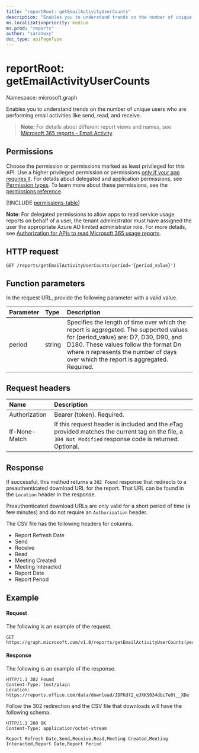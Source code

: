 ```yaml
---
title: "reportRoot: getEmailActivityUserCounts"
description: "Enables you to understand trends on the number of unique users who are performing email activities like send, read, and receive."
ms.localizationpriority: medium
ms.prod: "reports"
author: "sarahwxy"
doc_type: apiPageType
---
```


# reportRoot: getEmailActivityUserCounts

Namespace: microsoft.graph

Enables you to understand trends on the number of unique users who are performing email activities like send, read, and receive.

> **Note:** For details about different report views and names, see [Microsoft 365 reports - Email Activity](https://support.office.com/client/Email-activity-1cbe2c00-ca65-4fb9-9663-1bbfa58ebe44).

## Permissions

Choose the permission or permissions marked as least privileged for this API. Use a higher privileged permission or permissions [only if your app requires it](/graph/permissions-overview#best-practices-for-using-microsoft-graph-permissions). For details about delegated and application permissions, see [Permission types](/graph/permissions-overview#permission-types). To learn more about these permissions, see the [permissions reference](/graph/permissions-reference).

<!-- { "blockType": "permissions", "name": "reportroot_getemailactivityusercounts" } -->
[!INCLUDE [permissions-table](../includes/permissions/reportroot-getemailactivityusercounts-permissions.md)]

**Note**: For delegated permissions to allow apps to read service usage reports on behalf of a user, the tenant administrator must have assigned the user the appropriate Azure AD limited administrator role. For more details, see [Authorization for APIs to read Microsoft 365 usage reports](/graph/reportroot-authorization).

## HTTP request


<!-- { "blockType": "ignored" } --> 

```http
GET /reports/getEmailActivityUserCounts(period='{period_value}')
```

## Function parameters

In the request URL, provide the following parameter with a valid value.

| Parameter | Type   | Description                              |
| :-------- | :----- | :--------------------------------------- |
| period    | string | Specifies the length of time over which the report is aggregated. The supported values for {period_value} are: D7, D30, D90, and D180. These values follow the format D*n* where *n* represents the number of days over which the report is aggregated. Required. |

## Request headers

| Name          | Description                              |
| :------------ | :--------------------------------------- |
| Authorization | Bearer {token}. Required.                |
| If-None-Match | If this request header is included and the eTag provided matches the current tag on the file, a `304 Not Modified` response code is returned. Optional. |

## Response

If successful, this method returns a `302 Found` response that redirects to a preauthenticated download URL for the report. That URL can be found in the `Location` header in the response.

Preauthenticated download URLs are only valid for a short period of time (a few minutes) and do not require an `Authorization` header.

The CSV file has the following headers for columns.

- Report Refresh Date
- Send
- Receive
- Read
- Meeting Created
- Meeting Interacted
- Report Date
- Report Period

## Example

#### Request

The following is an example of the request.


<!--{
  "blockType": "request",
  "name": "reportroot_getemailactivityusercounts"
}-->

```msgraph-interactive
GET https://graph.microsoft.com/v1.0/reports/getEmailActivityUserCounts(period='D7')
```


#### Response

The following is an example of the response.

<!-- {
  "blockType": "ignored"
} -->

```http
HTTP/1.1 302 Found
Content-Type: text/plain
Location: https://reports.office.com/data/download/JDFKdf2_eJXKS034dbc7e0t__XDe
```

Follow the 302 redirection and the CSV file that downloads will have the following schema.

<!-- { 
  "blockType": "response", 
  "@odata.type": "String" 
} -->

```http
HTTP/1.1 200 OK
Content-Type: application/octet-stream

Report Refresh Date,Send,Receive,Read,Meeting Created,Meeting Interacted,Report Date,Report Period
```
<!-- uuid: 8fcb5dbc-d5aa-4681-8e31-b001d5168d79 
2015-10-25 14:57:30 UTC -->
<!-- {
  "type": "#page.annotation",
  "description": "Example",
  "keywords": "",
  "section": "documentation",
  "tocPath": "",
  "suppressions": [
  ]
}-->

